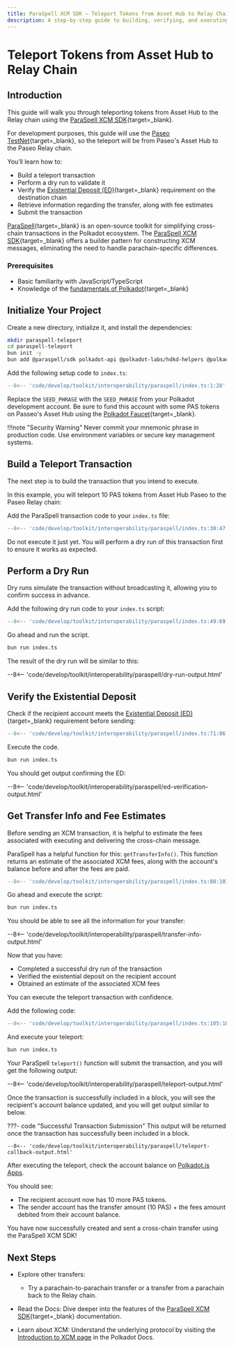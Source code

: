 ```yaml
---
title: ParaSpell XCM SDK – Teleport Tokens from Asset Hub to Relay Chain
description: A step-by-step guide to building, verifying, and executing a teleport from Asset Hub to Relay chain using the ParaSpell XCM SDK.
---
```


# Teleport Tokens from Asset Hub to Relay Chain

## Introduction

This guide will walk you through teleporting tokens from Asset Hub to the Relay chain using the [ParaSpell XCM SDK](https://paraspell.github.io/docs/){target=\_blank}.

For development purposes, this guide will use the [Paseo TestNet](/develop/networks/#paseo){target=\_blank}, so the teleport will be from Paseo's Asset Hub to the Paseo Relay chain.

You’ll learn how to:

- Build a teleport transaction
- Perform a dry run to validate it
- Verify the [Existential Deposit (ED)](/polkadot-protocol/glossary/#existential-deposit){target=_blank} requirement on the destination chain
- Retrieve information regarding the transfer, along with fee estimates
- Submit the transaction

[ParaSpell](https://paraspell.github.io/docs/){target=_blank} is an open-source toolkit for simplifying cross-chain transactions in the Polkadot ecosystem. The [ParaSpell XCM SDK](https://paraspell.github.io/docs/){target=_blank} offers a builder pattern for constructing XCM messages, eliminating the need to handle parachain-specific differences.

### Prerequisites

- Basic familiarity with JavaScript/TypeScript
- Knowledge of the [fundamentals of Polkadot](/polkadot-protocol/parachain-basics/){target=_blank}

## Initialize Your Project

Create a new directory, initialize it, and install the dependencies:

```bash
mkdir paraspell-teleport
cd paraspell-teleport
bun init -y
bun add @paraspell/sdk polkadot-api @polkadot-labs/hdkd-helpers @polkadot-labs/hdkd
```

Add the following setup code to `index.ts`:

```ts
--8<-- 'code/develop/toolkit/interoperability/paraspell/index.ts:1:28'
```
Replace the `SEED_PHRASE` with the `SEED_PHRASE` from your Polkadot development account.
Be sure to fund this account with some PAS tokens on Passeo's Asset Hub using the [Polkadot Faucet](https://faucet.polkadot.io/?parachain=1000){target=_blank}.

!!!note "Security Warning"
    Never commit your mnemonic phrase in production code. Use environment variables or secure key management systems.

## Build a Teleport Transaction

The next step is to build the transaction that you intend to execute.

In this example, you will teleport 10 PAS tokens from Asset Hub Paseo to the Paseo Relay chain:

Add the ParaSpell transaction code to your `index.ts` file:

```ts
--8<-- 'code/develop/toolkit/interoperability/paraspell/index.ts:30:47'
```
Do not execute it just yet. You will perform a dry run of this transaction first to ensure it works as expected.

## Perform a Dry Run

Dry runs simulate the transaction without broadcasting it, allowing you to confirm success in advance.

Add the following dry run code to your `index.ts` script:

```ts
--8<-- 'code/develop/toolkit/interoperability/paraspell/index.ts:49:69'
```
Go ahead and run the script.

```bash
bun run index.ts
```

The result of the dry run will be similar to this:

--8<-- 'code/develop/toolkit/interoperability/paraspell/dry-run-output.html'

## Verify the Existential Deposit

Check if the recipient account meets the [Existential Deposit (ED)](/polkadot-protocol/glossary/#existential-deposit){target=_blank} requirement before sending:

```ts
--8<-- 'code/develop/toolkit/interoperability/paraspell/index.ts:71:86'
```
Execute the code.

```bash
bun run index.ts
```

You should get output confirming the ED:

--8<-- 'code/develop/toolkit/interoperability/paraspell/ed-verification-output.html'

## Get Transfer Info and Fee Estimates

Before sending an XCM transaction, it is helpful to estimate the fees associated with executing and delivering the cross-chain message.

ParaSpell has a helpful function for this: `getTransferInfo()`. This function returns an estimate of the associated XCM fees, along with the account's balance before and after the fees are paid.

```ts
--8<-- 'code/develop/toolkit/interoperability/paraspell/index.ts:88:103'
```

Go ahead and execute the script:

```bash
bun run index.ts
```

You should be able to see all the information for your transfer:

--8<-- 'code/develop/toolkit/interoperability/paraspell/transfer-info-output.html'

Now that you have:

- Completed a successful dry run of the transaction
- Verified the existential deposit on the recipient account
- Obtained an estimate of the associated XCM fees

You can execute the teleport transaction with confidence.

Add the following code:

```typescript
--8<-- 'code/develop/toolkit/interoperability/paraspell/index.ts:105:105'
```
And execute your teleport:
```bash
bun run index.ts
```
Your ParaSpell `teleport()` function will submit the transaction, and you will get the following output:

--8<-- 'code/develop/toolkit/interoperability/paraspell/teleport-output.html'

Once the transaction is successfully included in a block, you will see the recipient's account balance updated, and you will get output similar to below.

???- code "Successful Transaction Submission"
    This output will be returned once the transaction has successfully been included in a block.

    --8<-- 'code/develop/toolkit/interoperability/paraspell/teleport-callback-output.html'

After executing the teleport, check the account balance on [Polkadot.js Apps](https://polkadot.js.org/apps/?rpc=wss%3A%2F%2Fsys.turboflakes.io%2Fasset-hub-paseo#/accounts). 

You should see:

- The recipient account now has 10 more PAS tokens.
- The sender account has the transfer amount (10 PAS) + the fees amount debited from their account balance.

You have now successfully created and sent a cross-chain transfer using the ParaSpell XCM SDK!

## Next Steps

- Explore other transfers: 
    - Try a parachain-to-parachain transfer or a transfer from a parachain back to the Relay chain.

- Read the Docs: Dive deeper into the features of the [ParaSpell XCM SDK](https://paraspell.github.io/docs/sdk/getting-started.html){target=\_blank} documentation.

- Learn about XCM: Understand the underlying protocol by visiting the [Introduction to XCM page](/develop/interoperability/intro-to-xcm/) in the Polkadot Docs.